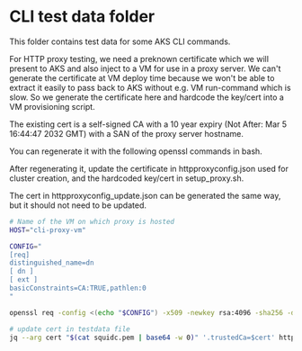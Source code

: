 # CLI test data folder

This folder contains test data for some AKS CLI commands. 

For HTTP proxy testing, we need a preknown certificate which we will present to AKS
and also inject to a VM for use in a proxy server. We can't generate the certificate 
at VM deploy time because we won't be able to extract it easily to pass back to AKS
without e.g. VM run-command which is slow. So we generate the certificate here and
hardcode the key/cert into a VM provisioning script. 

The existing cert is a self-signed CA with a 10 year expiry (Not After: Mar 5 16:44:47 2032 GMT) with a SAN of the
proxy server hostname.

You can regenerate it with the following openssl commands in bash.

After regenerating it, update the certificate in httpproxyconfig.json used for cluster creation, 
and the hardcoded key/cert in setup_proxy.sh.

The cert in httpproxyconfig_update.json can be generated the same way, but it should not need to be updated.

```bash
# Name of the VM on which proxy is hosted
HOST="cli-proxy-vm"

CONFIG="
[req]
distinguished_name=dn
[ dn ]
[ ext ]
basicConstraints=CA:TRUE,pathlen:0
"

openssl req -config <(echo "$CONFIG") -x509 -newkey rsa:4096 -sha256 -days 3650 -nodes -keyout squidk.pem -out squidc.pem -subj "/CN=${HOST}" -addext "subjectAltName=DNS:${HOST}" -addext "basicConstraints=critical,CA:TRUE,pathlen:0" -addext "keyUsage=critical,keyCertSign,cRLSign,keyEncipherment,encipherOnly,decipherOnly,digitalSignature,nonRepudiation" -addext "extendedKeyUsage=clientAuth,serverAuth"

# update cert in testdata file
jq --arg cert "$(cat squidc.pem | base64 -w 0)" '.trustedCa=$cert' httpproxyconfig.json | sponge httpproxyconfig.json
```
